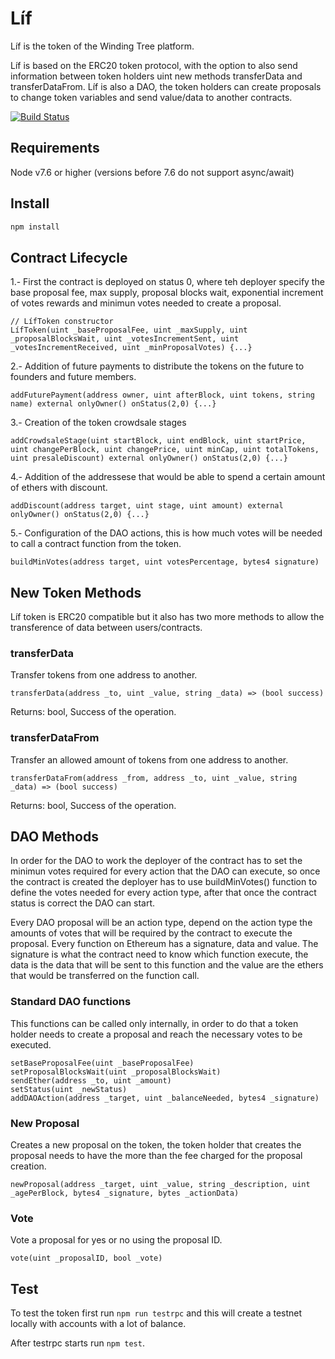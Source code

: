 # Líf

Líf is the token of the Winding Tree platform.

Líf is based on the ERC20 token protocol, with the option to also send information between token holders uint new methods transferData and transferDataFrom.
Líf is also a DAO, the token holders can create proposals to change token variables and send value/data to another contracts.

[![Build Status](https://travis-ci.org/windingtree/LifToken.svg?branch=master)](https://travis-ci.org/windingtree/LifToken)

## Requirements

Node v7.6 or higher (versions before 7.6 do not support async/await)

## Install

```sh
npm install
```

## Contract Lifecycle

1.- First the contract is deployed on status 0, where teh deployer specify the base proposal fee, max supply, proposal blocks wait, exponential increment of votes rewards and minimun votes needed to create a proposal.
  ```
  // LífToken constructor
  LífToken(uint _baseProposalFee, uint _maxSupply, uint _proposalBlocksWait, uint _votesIncrementSent, uint _votesIncrementReceived, uint _minProposalVotes) {...}
  ```
2.- Addition of future payments to distribute the tokens on the future to founders and future members.
  ```
  addFuturePayment(address owner, uint afterBlock, uint tokens, string name) external onlyOwner() onStatus(2,0) {...}
  ```
3.- Creation of the token crowdsale stages
  ```
  addCrowdsaleStage(uint startBlock, uint endBlock, uint startPrice, uint changePerBlock, uint changePrice, uint minCap, uint totalTokens, uint presaleDiscount) external onlyOwner() onStatus(2,0) {...}
  ```
4.- Addition of the addressese that would be able to spend a certain amount of ethers with discount.
  ```
  addDiscount(address target, uint stage, uint amount) external onlyOwner() onStatus(2,0) {...}
  ```
5.- Configuration of the DAO actions, this is how much votes will be needed to call a contract function from the token.
  ```
  buildMinVotes(address target, uint votesPercentage, bytes4 signature)
  ```

## New Token Methods

Líf token is ERC20 compatible but it also has two more methods to allow the transference of data between users/contracts.

### transferData

Transfer tokens from one address to another.
```
transferData(address _to, uint _value, string _data) => (bool success)
```
Returns: bool, Success of the operation.

### transferDataFrom

Transfer  an allowed amount of tokens from one address to another.
```
transferDataFrom(address _from, address _to, uint _value, string _data) => (bool success)
```
Returns: bool, Success of the operation.

## DAO Methods

In order for the DAO to work the deployer of the contract has to set the minimun votes required for every action that the DAO can execute, so once the contract is created the deployer has to use buildMinVotes() function to define the votes needed for every action type, after that once the contract status is correct the DAO can start.

Every DAO proposal will be an action type, depend on the action type the amounts of votes that will be required by the contract to execute the proposal. Every function on Ethereum has a signature, data and value.
The signature is what the contract need to know which function execute, the data is the data that will be sent to this function and the value are the ethers that would be transferred on the function call.

### Standard DAO functions

This functions can be called only internally, in order to do that a token holder needs to create a proposal and reach the necessary votes to be executed.

```
setBaseProposalFee(uint _baseProposalFee)
setProposalBlocksWait(uint _proposalBlocksWait)
sendEther(address _to, uint _amount)
setStatus(uint _newStatus)
addDAOAction(address _target, uint _balanceNeeded, bytes4 _signature)
```

### New Proposal

Creates a new proposal on the token, the token holder that creates the proposal needs to have the more than the fee charged for the proposal creation.
```
newProposal(address _target, uint _value, string _description, uint _agePerBlock, bytes4 _signature, bytes _actionData)
```
### Vote

Vote a proposal for yes or no using the proposal ID.
```
vote(uint _proposalID, bool _vote)
```

## Test

To test the token first run `npm run testrpc` and this will create a testnet locally with accounts with a lot of balance.

After testrpc starts run `npm test`.
